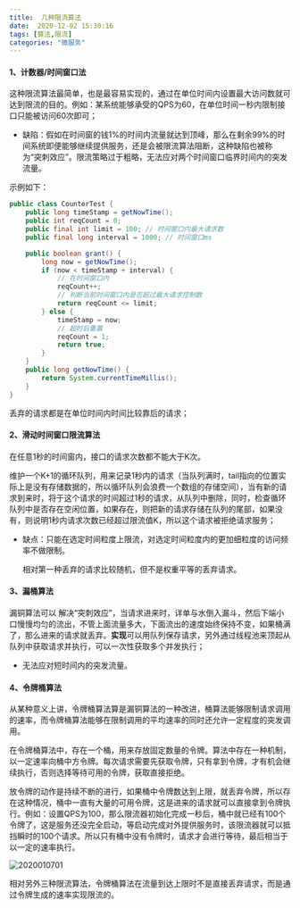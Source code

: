 ```yaml
---
title:  几种限流算法 
date:  2020-12-02 15:30:16 
tags: [算法,限流] 
categories: "微服务"
---
```


#### 1、计数器/时间窗口法

这种限流算法最简单，也是最容易实现的，通过在单位时间内设置最大访问数就可达到限流的目的。例如：某系统能够承受的QPS为60，在单位时间一秒内限制接口只能被访问60次即可；

- 缺陷：假如在时间窗的钱1%的时间内流量就达到顶峰，那么在剩余99%的时间系统即便能够继续提供服务，还是会被限流算法阻断，这种缺陷也被称为“突刺效应”。限流策略过于粗略，无法应对两个时间窗口临界时间内的突发流量。

示例如下：

```java
public class CounterTest {
    public long timeStamp = getNowTime();
    public int reqCount = 0;
    public final int limit = 100; // 时间窗口内最大请求数
    public final long interval = 1000; // 时间窗口ms

    public boolean grant() {
        long now = getNowTime();
        if (now < timeStamp + interval) {
            // 在时间窗口内
            reqCount++;
            // 判断当前时间窗口内是否超过最大请求控制数
            return reqCount <= limit;
        } else {
            timeStamp = now;
            // 超时后重置
            reqCount = 1;
            return true;
        }
    }
    public long getNowTime() {
        return System.currentTimeMillis();
    }
}
```

丢弃的请求都是在单位时间内时间比较靠后的请求；

#### 2、滑动时间窗口限流算法

在任意1秒的时间窗内，接口的请求次数都不能大于K次。

维护一个K+1的循环队列，用来记录1秒内的请求（当队列满时，tail指向的位置实际上是没有存储数据的，所以循环队列会浪费一个数组的存储空间），当有新的请求到来时，将于这个请求的时间超过1秒的请求，从队列中删除，同时，检查循环队列中是否存在空闲位置，如果存在，则把新的请求存储在队列的尾部，如果没有，则说明1秒内请求次数已经超过限流值K，所以这个请求被拒绝请求服务；

- 缺点：只能在选定时间粒度上限流，对选定时间粒度内的更加细粒度的访问频率不做限制。

  相对第一种丢弃的请求比较随机，但不是权重平等的丢弃请求。

#### 3、漏桶算法

漏铜算法可以 解决“突刺效应”，当请求进来时，详单与水倒入漏斗，然后下端小口慢慢均匀的流出，不管上面流量多大，下面流出的速度始终保持不变，如果桶满了，那么进来的请求就丢弃。**实现**可以用队列保存请求，另外通过线程池来顶起从队列中获取请求并执行，可以一次性获取多个并发执行；

- 无法应对短时间内的突发流量。

#### 4、令牌桶算法

从某种意义上讲，令牌桶算法算是漏铜算法的一种改进，桶算法能够限制请求调用的速率，而令牌桶算法能够在限制调用的平均速率的同时还允许一定程度的突发调用。



在令牌桶算法中，存在一个桶，用来存放固定数量的令牌。算法中存在一种机制，以一定速率向桶中方令牌。每次请求需要先获取令牌，只有拿到令牌，才有机会继续执行，否则选择等待可用的令牌，获取直接拒绝。



放令牌的动作是持续不断的进行，如果桶中令牌数达到上限，就丢弃令牌，所以存在这种情况，桶中一直有大量的可用令牌，这是进来的请求就可以直接拿到令牌执行。例如：设置QPS为100，那么限流器初始化完成一秒后，桶中就已经有100个令牌了，这是服务还没完全启动，等启动完成对外提供服务时，该限流器就可以抵挡瞬时的100个请求。所以只有桶中没有令牌时，请求才会进行等待，最后相当于以一定的速率执行。

![2020010701](https://longqing9.gitee.io/blog/images/2020010701.png)

相对另外三种限流算法，令牌桶算法在流量到达上限时不是直接丢弃请求，而是通过令牌生成的速率实现限流的。